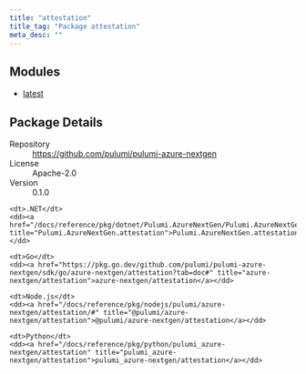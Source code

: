 ```yaml
---
title: "attestation"
title_tag: "Package attestation"
meta_desc: ""
---
```


<!-- WARNING: this file was generated by Pulumi Docs Generator. -->
<!-- Do not edit by hand unless you're certain you know what you are doing! -->



<h2 id="modules">Modules</h2>
<ul class="api">
    <li><a href="latest/" title="latest"><span class="symbol module"></span>latest</a></li>
</ul>

<h2 id="package-details">Package Details</h2>
<dl class="package-details">
	<dt>Repository</dt>
	<dd><a href="https://github.com/pulumi/pulumi-azure-nextgen">https://github.com/pulumi/pulumi-azure-nextgen</a></dd>
	<dt>License</dt>
	<dd>Apache-2.0</dd>
	<dt>Version</dt>
	<dd>0.1.0</dd>
</dl>



<dl class="tabular">

    <dt>.NET</dt>
    <dd><a href="/docs/reference/pkg/dotnet/Pulumi.AzureNextGen/Pulumi.AzureNextGen.attestation.html" title="Pulumi.AzureNextGen.attestation">Pulumi.AzureNextGen.attestation</a></dd>

    <dt>Go</dt>
    <dd><a href="https://pkg.go.dev/github.com/pulumi/pulumi-azure-nextgen/sdk/go/azure-nextgen/attestation?tab=doc#" title="azure-nextgen/attestation">azure-nextgen/attestation</a></dd>

    <dt>Node.js</dt>
    <dd><a href="/docs/reference/pkg/nodejs/pulumi/azure-nextgen/attestation/#" title="@pulumi/azure-nextgen/attestation">@pulumi/azure-nextgen/attestation</a></dd>

    <dt>Python</dt>
    <dd><a href="/docs/reference/pkg/python/pulumi_azure-nextgen/attestation" title="pulumi_azure-nextgen/attestation">pulumi_azure-nextgen/attestation</a></dd>

</dl>

